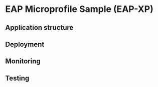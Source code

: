 # EAP Microprofile Sample (EAP-XP)

## Application structure

## Deployment

## Monitoring

## Testing
